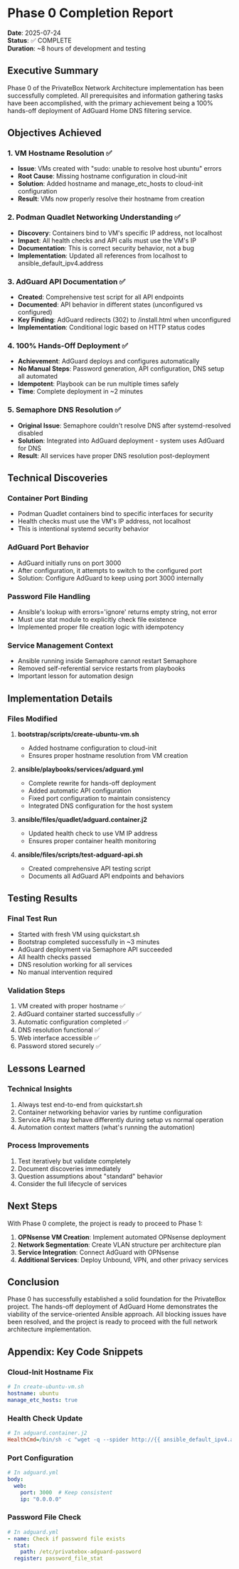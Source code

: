 # Phase 0 Completion Report

**Date**: 2025-07-24  
**Status**: ✅ COMPLETE  
**Duration**: ~8 hours of development and testing

## Executive Summary

Phase 0 of the PrivateBox Network Architecture implementation has been successfully completed. All prerequisites and information gathering tasks have been accomplished, with the primary achievement being a 100% hands-off deployment of AdGuard Home DNS filtering service.

## Objectives Achieved

### 1. VM Hostname Resolution ✅
- **Issue**: VMs created with "sudo: unable to resolve host ubuntu" errors
- **Root Cause**: Missing hostname configuration in cloud-init
- **Solution**: Added hostname and manage_etc_hosts to cloud-init configuration
- **Result**: VMs now properly resolve their hostname from creation

### 2. Podman Quadlet Networking Understanding ✅
- **Discovery**: Containers bind to VM's specific IP address, not localhost
- **Impact**: All health checks and API calls must use the VM's IP
- **Documentation**: This is correct security behavior, not a bug
- **Implementation**: Updated all references from localhost to ansible_default_ipv4.address

### 3. AdGuard API Documentation ✅
- **Created**: Comprehensive test script for all API endpoints
- **Documented**: API behavior in different states (unconfigured vs configured)
- **Key Finding**: AdGuard redirects (302) to /install.html when unconfigured
- **Implementation**: Conditional logic based on HTTP status codes

### 4. 100% Hands-Off Deployment ✅
- **Achievement**: AdGuard deploys and configures automatically
- **No Manual Steps**: Password generation, API configuration, DNS setup all automated
- **Idempotent**: Playbook can be run multiple times safely
- **Time**: Complete deployment in ~2 minutes

### 5. Semaphore DNS Resolution ✅
- **Original Issue**: Semaphore couldn't resolve DNS after systemd-resolved disabled
- **Solution**: Integrated into AdGuard deployment - system uses AdGuard for DNS
- **Result**: All services have proper DNS resolution post-deployment

## Technical Discoveries

### Container Port Binding
- Podman Quadlet containers bind to specific interfaces for security
- Health checks must use the VM's IP address, not localhost
- This is intentional systemd security behavior

### AdGuard Port Behavior
- AdGuard initially runs on port 3000
- After configuration, it attempts to switch to the configured port
- Solution: Configure AdGuard to keep using port 3000 internally

### Password File Handling
- Ansible's lookup with errors='ignore' returns empty string, not error
- Must use stat module to explicitly check file existence
- Implemented proper file creation logic with idempotency

### Service Management Context
- Ansible running inside Semaphore cannot restart Semaphore
- Removed self-referential service restarts from playbooks
- Important lesson for automation design

## Implementation Details

### Files Modified

1. **bootstrap/scripts/create-ubuntu-vm.sh**
   - Added hostname configuration to cloud-init
   - Ensures proper hostname resolution from VM creation

2. **ansible/playbooks/services/adguard.yml**
   - Complete rewrite for hands-off deployment
   - Added automatic API configuration
   - Fixed port configuration to maintain consistency
   - Integrated DNS configuration for the host system

3. **ansible/files/quadlet/adguard.container.j2**
   - Updated health check to use VM IP address
   - Ensures proper container health monitoring

4. **ansible/files/scripts/test-adguard-api.sh**
   - Created comprehensive API testing script
   - Documents all AdGuard API endpoints and behaviors

## Testing Results

### Final Test Run
- Started with fresh VM using quickstart.sh
- Bootstrap completed successfully in ~3 minutes
- AdGuard deployment via Semaphore API succeeded
- All health checks passed
- DNS resolution working for all services
- No manual intervention required

### Validation Steps
1. VM created with proper hostname ✅
2. AdGuard container started successfully ✅
3. Automatic configuration completed ✅
4. DNS resolution functional ✅
5. Web interface accessible ✅
6. Password stored securely ✅

## Lessons Learned

### Technical Insights
1. Always test end-to-end from quickstart.sh
2. Container networking behavior varies by runtime configuration
3. Service APIs may behave differently during setup vs normal operation
4. Automation context matters (what's running the automation)

### Process Improvements
1. Test iteratively but validate completely
2. Document discoveries immediately
3. Question assumptions about "standard" behavior
4. Consider the full lifecycle of services

## Next Steps

With Phase 0 complete, the project is ready to proceed to Phase 1:

1. **OPNsense VM Creation**: Implement automated OPNsense deployment
2. **Network Segmentation**: Create VLAN structure per architecture plan
3. **Service Integration**: Connect AdGuard with OPNsense
4. **Additional Services**: Deploy Unbound, VPN, and other privacy services

## Conclusion

Phase 0 has successfully established a solid foundation for the PrivateBox project. The hands-off deployment of AdGuard Home demonstrates the viability of the service-oriented Ansible approach. All blocking issues have been resolved, and the project is ready to proceed with the full network architecture implementation.

## Appendix: Key Code Snippets

### Cloud-Init Hostname Fix
```yaml
# In create-ubuntu-vm.sh
hostname: ubuntu
manage_etc_hosts: true
```

### Health Check Update
```ini
# In adguard.container.j2
HealthCmd=/bin/sh -c "wget -q --spider http://{{ ansible_default_ipv4.address }}:3000 || exit 1"
```

### Port Configuration
```yaml
# In adguard.yml
body:
  web:
    port: 3000  # Keep consistent
    ip: "0.0.0.0"
```

### Password File Check
```yaml
# In adguard.yml
- name: Check if password file exists
  stat:
    path: /etc/privatebox-adguard-password
  register: password_file_stat
```